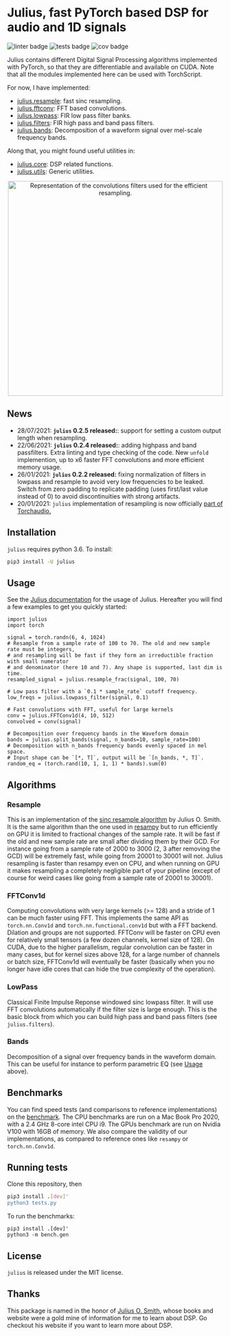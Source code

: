 # Julius, fast PyTorch based DSP for audio and 1D signals

![linter badge](https://github.com/adefossez/julius/workflows/linter/badge.svg)
![tests badge](https://github.com/adefossez/julius/workflows/tests/badge.svg)
![cov badge](https://github.com/adefossez/julius/workflows/cov%3E90%25/badge.svg)

Julius contains different Digital Signal Processing algorithms implemented
with PyTorch, so that they are differentiable and available on CUDA.
Note that all the modules implemented here can be used with TorchScript.

For now, I have implemented:

- [julius.resample](https://adefossez.github.io/julius/julius/resample.html): fast sinc resampling.
- [julius.fftconv](https://adefossez.github.io/julius/julius/fftconv.html): FFT based convolutions.
- [julius.lowpass](https://adefossez.github.io/julius/julius/lowpass.html): FIR low pass filter banks.
- [julius.filters](https://adefossez.github.io/julius/julius/filters.html): FIR high pass and band pass filters.
- [julius.bands](https://adefossez.github.io/julius/julius/bands.html): Decomposition of a waveform signal over mel-scale frequency bands.

Along that, you might found useful utilities in:

- [julius.core](https://adefossez.github.io/julius/julius/core.html): DSP related functions.
- [julius.utils](https://adefossez.github.io/julius/julius/utils.html): Generic utilities.

<p align="center">
<img src="./logo.png" alt="Representation of the convolutions filters used for the efficient resampling."
width="500px"></p>

## News

- 28/07/2021: __`julius` 0.2.5 released:__: support for setting a custom output length when resampling.
- 22/06/2021: __`julius` 0.2.4 released:__: adding highpass and band passfilters.
  Extra linting and type checking of the code. New `unfold` implemention, up to
  x6 faster FFT convolutions and more efficient memory usage.
- 26/01/2021: __`julius` 0.2.2 released:__ fixing normalization of filters in lowpass and resample to avoid very low frequencies to be leaked.
  Switch from zero padding to replicate padding (uses first/last value instead of 0) to avoid discontinuities with strong artifacts.
- 20/01/2021: `julius` implementation of resampling is now officially <a href="https://github.com/pytorch/audio/pull/1087">part of Torchaudio.</a>

## Installation

`julius` requires python 3.6. To install:
```bash
pip3 install -U julius
```


## Usage

See the [Julius documentation][docs] for the usage of Julius. Hereafter you will find a few examples
to get you quickly started:

```python3
import julius
import torch

signal = torch.randn(6, 4, 1024)
# Resample from a sample rate of 100 to 70. The old and new sample rate must be integers,
# and resampling will be fast if they form an irreductible fraction with small numerator
# and denominator (here 10 and 7). Any shape is supported, last dim is time.
resampled_signal = julius.resample_frac(signal, 100, 70)

# Low pass filter with a `0.1 * sample_rate` cutoff frequency.
low_freqs = julius.lowpass_filter(signal, 0.1)

# Fast convolutions with FFT, useful for large kernels
conv = julius.FFTConv1d(4, 10, 512)
convolved = conv(signal)

# Decomposition over frequency bands in the Waveform domain
bands = julius.split_bands(signal, n_bands=10, sample_rate=100)
# Decomposition with n_bands frequency bands evenly spaced in mel space.
# Input shape can be `[*, T]`, output will be `[n_bands, *, T]`.
random_eq = (torch.rand(10, 1, 1, 1) * bands).sum(0)
```

## Algorithms

### Resample

This is an implementation of the [sinc resample algorithm][resample] by Julius O. Smith.
It is the same algorithm than the one used in [resampy][resampy] but to run efficiently on GPU it
is limited to fractional changes of the sample rate. It will be fast if the old and new sample rate
are small after dividing them by their GCD. For instance going from a sample rate of 2000 to 3000 (2, 3 after removing the GCD)
will be extremely fast, while going from 20001 to 30001 will not.
Julius resampling is faster than resampy even on CPU, and when running on GPU it makes resampling a completely negligible part of your pipeline
(except of course for weird cases like going from a sample rate of 20001 to 30001).


### FFTConv1d

Computing convolutions with very large kernels (>= 128) and a stride of 1 can be much faster
using FFT. This implements the same API as `torch.nn.Conv1d` and `torch.nn.functional.conv1d`
but with a FFT backend. Dilation and groups are not supported.
FFTConv will be faster on CPU even for relatively small tensors (a few dozen channels, kernel size
of 128). On CUDA, due to the higher parallelism, regular convolution can be faster in many cases,
but for kernel sizes above 128, for a large number of channels or batch size, FFTConv1d
will eventually be faster (basically when you no longer have idle cores that can hide
the true complexity of the operation).

### LowPass

Classical Finite Impulse Reponse windowed sinc lowpass filter. It will use FFT convolutions automatically
if the filter size is large enough. This is the basic block from which you can build
high pass and band pass filters (see `julius.filters`).

### Bands

Decomposition of a signal over frequency bands in the waveform domain. This can be useful for
instance to perform parametric EQ (see [Usage](#usage) above).

## Benchmarks

You can find speed tests (and comparisons to reference implementations) on the
[benchmark][bench]. The CPU benchmarks are run on a Mac Book Pro 2020, with a 2.4 GHz
8-core intel CPU i9. The GPUs benchmark are run on Nvidia V100 with 16GB of memory.
We also compare the validity of our implementations, as compared to reference ones like `resampy`
or `torch.nn.Conv1d`.



## Running tests

Clone this repository, then
```bash
pip3 install .[dev]'
python3 tests.py
```

To run the benchmarks:
```
pip3 install .[dev]'
python3 -m bench.gen
```


## License

`julius` is released under the MIT license.

## Thanks

This package is named in the honor of
[Julius O. Smith](https://ccrma.stanford.edu/~jos/),
whose books and website were a gold mine of information for me to learn about DSP. Go checkout his website if you want
to learn more about DSP.


[resample]: https://ccrma.stanford.edu/~jos/resample/resample.html
[resampy]: https://resampy.readthedocs.io/
[docs]:  https://adefossez.github.io/julius/julius/index.html
[bench]:  ./bench.md
